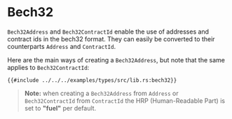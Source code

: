 # Bech32

`Bech32Address` and `Bech32ContractId` enable the use of addresses and contract ids in the bech32 format. They can easily be converted to their counterparts `Address` and `ContractId`.

Here are the main ways of creating a `Bech32Address`, but note that the same applies to `Bech32ContractId`:

```rust,ignore
{{#include ../../../examples/types/src/lib.rs:bech32}}
```

> **Note:** when creating a `Bech32Address` from `Address` or `Bech32ContractId` from `ContractId` the HRP (Human-Readable Part) is set to **"fuel"** per default.

